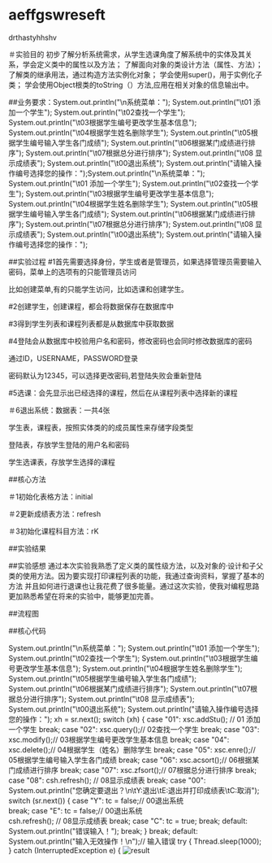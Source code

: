 # aeffgswreseft
drthastyhhshv

＃实验目的
初步了解分析系统需求，从学生选课角度了解系统中的实体及其关系，学会定义类中的属性以及方法；
了解面向对象的类设计方法（属性、方法）；
了解类的继承用法，通过构造方法实例化对象；
学会使用super()，用于实例化子类；
学会使用Object根类的toString（）方法,应用在相关对象的信息输出中。

##业务要求：System.out.println("\n系统菜单：");
			System.out.println("\t01 添加一个学生");
			System.out.println("\t02查找一个学生");
			System.out.println("\t03根据学生编号更改学生基本信息");
			System.out.println("\t04根据学生姓名删除学生");
			System.out.println("\t05根据学生编号输入学生各门成绩");
			System.out.println("\t06根据某门成绩进行排序");
			System.out.println("\t07根据总分进行排序");
			System.out.println("\t08 显示成绩表");
			System.out.println("\t00退出系统");
			System.out.println("请输入操作编号选择您的操作：");System.out.println("\n系统菜单：");
			System.out.println("\t01 添加一个学生");
			System.out.println("\t02查找一个学生");
			System.out.println("\t03根据学生编号更改学生基本信息");
			System.out.println("\t04根据学生姓名删除学生");
			System.out.println("\t05根据学生编号输入学生各门成绩");
			System.out.println("\t06根据某门成绩进行排序");
			System.out.println("\t07根据总分进行排序");
			System.out.println("\t08 显示成绩表");
			System.out.println("\t00退出系统");
			System.out.println("请输入操作编号选择您的操作：");

##实验过程
#1首先需要选择身份，学生或者是管理员，如果选择管理员需要输入密码，菜单上的选项有的只能管理员访问

比如创建菜单,有的只能学生访问，比如选课和创建学生。

#2创建学生，创建课程，都会将数据保存在数据库中

#3得到学生列表和课程列表都是从数据库中获取数据

#4登陆会从数据库中校验用户名和密码，修改密码也会同时修改数据库的密码

通过ID，USERNAME，PASSWORD登录

密码默认为12345，可以选择更改密码,若登陆失败会重新登陆

#5选课：会先显示出已经选择的课程，然后在从课程列表中选择新的课程

＃6退出系统：数据表：一共4张

学生表，课程表，按照实体类的的成员属性来存储字段类型

登陆表，存放学生登陆的用户名和密码

学生选课表，存放学生选择的课程

##核心方法

＃1初始化表格方法：initial

＃2更新成绩表方法：refresh

＃3初始化课程科目方法：rK

##实验结果

##实验感想
通过本次实验我熟悉了定义类的属性级方法，以及对象的·设计和子父类的使用方法。因为要实现打印课程列表的功能，我通过查询资料，掌握了基本的方法
并且如何进行退课也让我花费了很多能量。通过这次实验，使我对编程思路更加熟悉希望在将来的实验中，能够更加完善。

##流程图

##核心代码

System.out.println("\n系统菜单：");
			System.out.println("\t01 添加一个学生");
			System.out.println("\t02查找一个学生");
			System.out.println("\t03根据学生编号更改学生基本信息");
			System.out.println("\t04根据学生姓名删除学生");
			System.out.println("\t05根据学生编号输入学生各门成绩");
			System.out.println("\t06根据某门成绩进行排序");
			System.out.println("\t07根据总分进行排序");
			System.out.println("\t08 显示成绩表");
			System.out.println("\t00退出系统");
			System.out.println("请输入操作编号选择您的操作：");
			xh = sr.next();
			switch (xh) {
			case "01":
				xsc.addStu(); // 01 添加一个学生
				break;
			case "02":
				xsc.query();// 02查找一个学生
				break;
			case "03":
				xsc.modify();// 03根据学生编号更改学生基本信息
				break;
			case "04":
				xsc.delete();// 04根据学生（姓名）删除学生
				break;
			case "05":
				xsc.enre();// 05根据学生编号输入学生各门成绩
				break;
			case "06":
				xsc.acsort();// 06根据某门成绩进行排序
				break;
			case "07":
				xsc.zfsort();// 07根据总分进行排序
				break;
			case "08":
				csh.refresh(); // 08显示成绩表
				break;
			case "00":
				System.out.println("您确定要退出？\n\tY:退出\tE:退出并打印成绩表\tC:取消");
				switch (sr.next()) {
				case "Y":
					tc = false;// 00退出系统					
					break;
				case "E":
					tc = false;// 00退出系统	
					csh.refresh(); // 08显示成绩表
					break;
				case "C":
					tc = true;
					break;
				default:
					System.out.println("错误输入！");
					break;
				}
				break;
			default:
				System.out.println("输入无效操作！\n");// 输入错误
				try {
					Thread.sleep(1000);
				} catch (InterruptedException e) {
![result](https://github.com/asdfqweSMP01/aeffgswreseft/upload/main)
